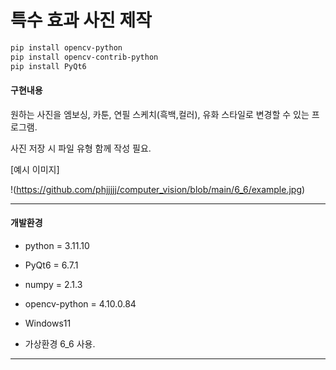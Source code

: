 # 특수 효과 사진 제작

``` bash
pip install opencv-python
pip install opencv-contrib-python
pip install PyQt6
```

#### 구현내용

원하는 사진을 엠보싱, 카툰, 연필 스케치(흑백,컬러), 유화 스타일로 변경할 수 있는 프로그램.

사진 저장 시 파일 유형 함께 작성 필요.


[예시 이미지]

!(https://github.com/phjjjjj/computer_vision/blob/main/6_6/example.jpg)

---

#### 개발환경

- python = 3.11.10

- PyQt6 = 6.7.1

- numpy = 2.1.3

- opencv-python = 4.10.0.84

- Windows11

- 가상환경 6_6 사용.

---
